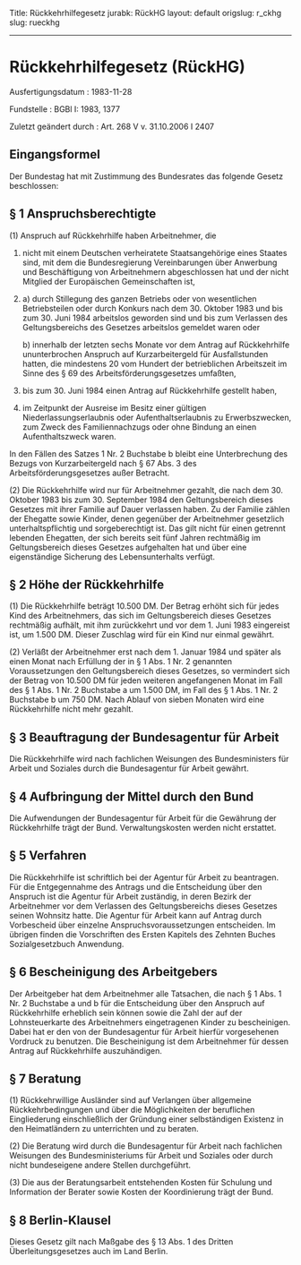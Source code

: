 Title: Rückkehrhilfegesetz
jurabk: RückHG
layout: default
origslug: r_ckhg
slug: rueckhg

---

# Rückkehrhilfegesetz (RückHG)

Ausfertigungsdatum
:   1983-11-28

Fundstelle
:   BGBl I: 1983, 1377

Zuletzt geändert durch
:   Art. 268 V v. 31.10.2006 I 2407


## Eingangsformel

Der Bundestag hat mit Zustimmung des Bundesrates das folgende Gesetz
beschlossen:


## § 1 Anspruchsberechtigte

(1) Anspruch auf Rückkehrhilfe haben Arbeitnehmer, die

1.  nicht mit einem Deutschen verheiratete Staatsangehörige eines Staates
    sind, mit dem die Bundesregierung Vereinbarungen über Anwerbung und
    Beschäftigung von Arbeitnehmern abgeschlossen hat und der nicht
    Mitglied der Europäischen Gemeinschaften ist,


2.
    a)  durch Stillegung des ganzen Betriebs oder von wesentlichen
        Betriebsteilen oder durch Konkurs nach dem 30. Oktober 1983 und bis
        zum 30. Juni 1984 arbeitslos geworden sind und bis zum Verlassen des
        Geltungsbereichs des Gesetzes arbeitslos gemeldet waren oder


    b)  innerhalb der letzten sechs Monate vor dem Antrag auf Rückkehrhilfe
        ununterbrochen Anspruch auf Kurzarbeitergeld für Ausfallstunden
        hatten, die mindestens 20 vom Hundert der betrieblichen Arbeitszeit im
        Sinne des § 69 des Arbeitsförderungsgesetzes umfaßten,





3.  bis zum 30. Juni 1984 einen Antrag auf Rückkehrhilfe gestellt haben,


4.  im Zeitpunkt der Ausreise im Besitz einer gültigen
    Niederlassungserlaubnis oder Aufenthaltserlaubnis zu Erwerbszwecken,
    zum Zweck des Familiennachzugs oder ohne Bindung an einen
    Aufenthaltszweck waren.



In den Fällen des Satzes 1 Nr. 2 Buchstabe b bleibt eine Unterbrechung
des Bezugs von Kurzarbeitergeld nach § 67 Abs. 3 des
Arbeitsförderungsgesetzes außer Betracht.

(2) Die Rückkehrhilfe wird nur für Arbeitnehmer gezahlt, die nach dem
30\. Oktober 1983 bis zum 30. September 1984 den Geltungsbereich dieses
Gesetzes mit ihrer Familie auf Dauer verlassen haben. Zu der Familie
zählen der Ehegatte sowie Kinder, denen gegenüber der Arbeitnehmer
gesetzlich unterhaltspflichtig und sorgeberechtigt ist. Das gilt nicht
für einen getrennt lebenden Ehegatten, der sich bereits seit fünf
Jahren rechtmäßig im Geltungsbereich dieses Gesetzes aufgehalten hat
und über eine eigenständige Sicherung des Lebensunterhalts verfügt.


## § 2 Höhe der Rückkehrhilfe

(1) Die Rückkehrhilfe beträgt 10.500 DM. Der Betrag erhöht sich für
jedes Kind des Arbeitnehmers, das sich im Geltungsbereich dieses
Gesetzes rechtmäßig aufhält, mit ihm zurückkehrt und vor dem 1. Juni
1983 eingereist ist, um 1.500 DM. Dieser Zuschlag wird für ein Kind
nur einmal gewährt.

(2) Verläßt der Arbeitnehmer erst nach dem 1. Januar 1984 und später
als einen Monat nach Erfüllung der in § 1 Abs. 1 Nr. 2 genannten
Voraussetzungen den Geltungsbereich dieses Gesetzes, so vermindert
sich der Betrag von 10.500 DM für jeden weiteren angefangenen Monat im
Fall des § 1 Abs. 1 Nr. 2 Buchstabe a um 1.500 DM, im Fall des § 1
Abs. 1 Nr. 2 Buchstabe b um 750 DM. Nach Ablauf von sieben Monaten
wird eine Rückkehrhilfe nicht mehr gezahlt.


## § 3 Beauftragung der Bundesagentur für Arbeit

Die Rückkehrhilfe wird nach fachlichen Weisungen des Bundesministers
für Arbeit und Soziales durch die Bundesagentur für Arbeit gewährt.


## § 4 Aufbringung der Mittel durch den Bund

Die Aufwendungen der Bundesagentur für Arbeit für die Gewährung der
Rückkehrhilfe trägt der Bund. Verwaltungskosten werden nicht
erstattet.


## § 5 Verfahren

Die Rückkehrhilfe ist schriftlich bei der Agentur für Arbeit zu
beantragen. Für die Entgegennahme des Antrags und die Entscheidung
über den Anspruch ist die Agentur für Arbeit zuständig, in deren
Bezirk der Arbeitnehmer vor dem Verlassen des Geltungsbereichs dieses
Gesetzes seinen Wohnsitz hatte. Die Agentur für Arbeit kann auf Antrag
durch Vorbescheid über einzelne Anspruchsvoraussetzungen entscheiden.
Im übrigen finden die Vorschriften des Ersten Kapitels des Zehnten
Buches Sozialgesetzbuch Anwendung.


## § 6 Bescheinigung des Arbeitgebers

Der Arbeitgeber hat dem Arbeitnehmer alle Tatsachen, die nach § 1 Abs.
1 Nr. 2 Buchstabe a und b für die Entscheidung über den Anspruch auf
Rückkehrhilfe erheblich sein können sowie die Zahl der auf der
Lohnsteuerkarte des Arbeitnehmers eingetragenen Kinder zu
bescheinigen. Dabei hat er den von der Bundesagentur für Arbeit
hierfür vorgesehenen Vordruck zu benutzen. Die Bescheinigung ist dem
Arbeitnehmer für dessen Antrag auf Rückkehrhilfe auszuhändigen.


## § 7 Beratung

(1) Rückkehrwillige Ausländer sind auf Verlangen über allgemeine
Rückkehrbedingungen und über die Möglichkeiten der beruflichen
Eingliederung einschließlich der Gründung einer selbständigen Existenz
in den Heimatländern zu unterrichten und zu beraten.

(2) Die Beratung wird durch die Bundesagentur für Arbeit nach
fachlichen Weisungen des Bundesministeriums für Arbeit und Soziales
oder durch nicht bundeseigene andere Stellen durchgeführt.

(3) Die aus der Beratungsarbeit entstehenden Kosten für Schulung und
Information der Berater sowie Kosten der Koordinierung trägt der Bund.


## § 8 Berlin-Klausel

Dieses Gesetz gilt nach Maßgabe des § 13 Abs. 1 des Dritten
Überleitungsgesetzes auch im Land Berlin.

